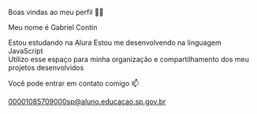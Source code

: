 Boas vindas ao meu perfil 💙💙

Meu nome é Gabriel Contin

Estou estudando na Alura 
Estou me desenvolvendo na linguagem JavaScript  
Utilizo esse espaço para minha organização e compartilhamento dos meu projetos desenvolvidos 

Você pode entrar em contato comigo 📫

00001085709000sp@aluno.educacao.sp.gov.br
